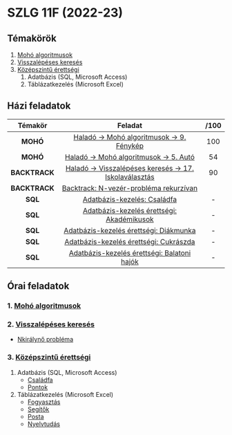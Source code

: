 # SZLG 11F (2022-23)

## Témakörök
1. [Mohó algoritmusok](1_moho)
2. [Visszalépéses keresés](2_backtrack)
3. [Középszintű érettségi](3_erettsegi)
    1. Adatbázis (SQL, Microsoft Access)
    2. Táblázatkezelés (Microsoft Excel)

## Házi feladatok
| Témakör | Feladat | /100 |
| :---: | :---: | :---: |
| **MOHÓ** | [Haladó -> Mohó algoritmusok -> 9. Fénykép](hazi/moho-foto/moho_foto.cpp) | 100 |
| **MOHÓ** | [Haladó -> Mohó algoritmusok -> 5. Autó](hazi/moho-auto/moho_auto.cpp) | 54 |
| **BACKTRACK** | [Haladó -> Visszalépéses keresés -> 17. Iskolaválasztás](hazi/backtrack-iskolavalasztas/backtrack_iskolavalasztas.cs) | 90 |
| **BACKTRACK** | [Backtrack: N-vezér-probléma rekurzívan](hazi/backtrack-nkiralyno/backtrack_nkiralyno.cs) | |
| **SQL** | [Adatbázis-kezelés: Családfa](3_erettsegi/1_adatbazis/1_csaladfa) | - |
| **SQL** | [Adatbázis-kezelés érettségi: Akadémikusok](hazi/sql-akademikusok) | - |
| **SQL** | [Adatbázis-kezelés érettségi: Diákmunka](hazi/sql-diakmunka) | - |
| **SQL** | [Adatbázis-kezelés érettségi: Cukrászda](hazi/sql-cukraszda) | - |
| **SQL** | [Adatbázis-kezelés érettségi: Balatoni hajók](hazi/sql-balatoni_hajok) | - |

## Órai feladatok
### 1. [Mohó algoritmusok](1_moho)

### 2. [Visszalépéses keresés](2_backtrack)
- [Nkirálynő probléma](2_backtrack/feladatok/nkiralyno.cs)

### 3. [Középszintű érettségi](3_erettsegi)
1. Adatbázis (SQL, Microsoft Access)
    - [Családfa](3_erettsegi/1_adatbazis/1_csaladfa)
    - [Pontok](3_erettsegi/1_adatbazis/2_pontok)
2. Táblázatkezelés (Microsoft Excel)
    - [Fogyasztás](3_erettsegi/2_tablazat/1_fogyasztas/)
    - [Segítők](3_erettsegi/2_tablazat/2_segitok/)
    - [Posta](3_erettsegi/2_tablazat/3_posta/)
    - [Nyelvtudás](3_erettsegi/2_tablazat/4_nyelvtudas/)